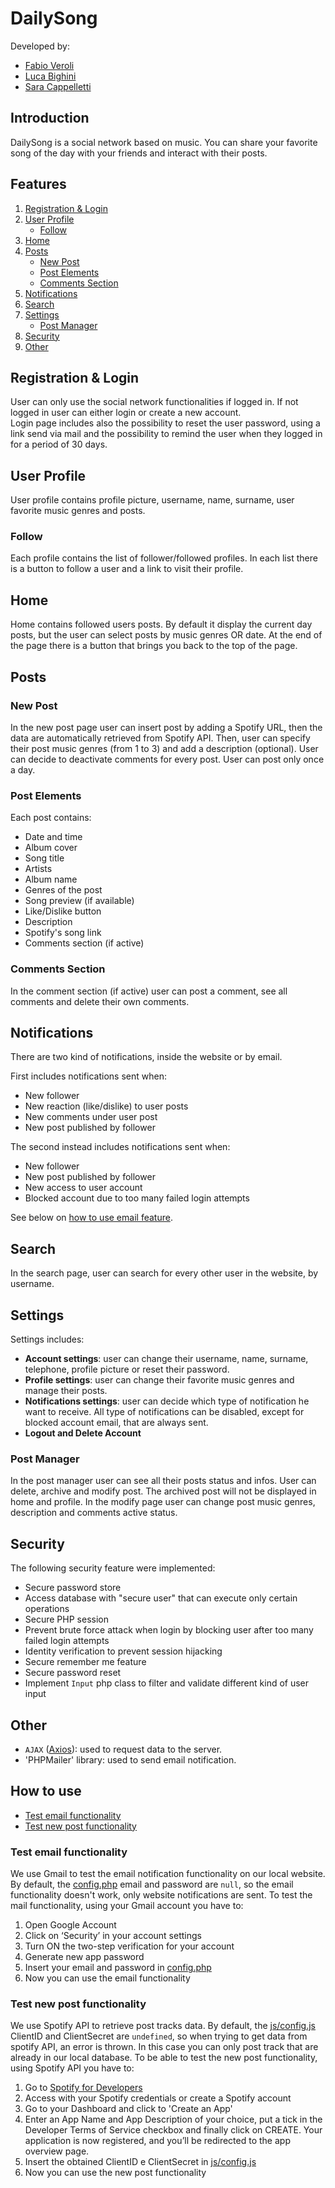 # DailySong 

Developed by:
- [Fabio Veroli](https://github.com/Fab-Ver)
- [Luca Bighini](https://github.com/BigoLuca)
- [Sara Cappelletti](https://github.com/SaraCappelletti)

## Introduction

DailySong is a social network based on music.
You can share your favorite song of the day with your friends and interact with their posts. 

## Features

1. [Registration & Login](#registration--login)
2. [User Profile](#user-profile)
   - [Follow](#follow)
3. [Home](#home)
4. [Posts](#posts)
   - [New Post](#new-post)
   - [Post Elements](#post-elements)
   - [Comments Section](#comments-section)
5. [Notifications](#notifications)
6. [Search](#search)
7. [Settings](#settings)
   - [Post Manager](#post-manager)
8. [Security](#security)
9. [Other](#other)

## Registration & Login

User can only use the social network functionalities if logged in. If not logged in user can either login or create a new account.  
Login page includes also the possibility to reset the user password, using a link send via mail and the possibility to remind the user when they logged in for a period of 30 days. 

## User Profile

User profile contains profile picture, username, name, surname, user favorite music genres and posts.

### Follow

Each profile contains the list of follower/followed profiles. In each list there is a button to follow a user and a link to visit their profile. 

## Home

Home contains followed users posts. By default it display the current day posts, but the user can select posts by music genres OR date. At the end of the page there is a button that brings you back to the top of the page.

## Posts

### New Post

In the new post page user can insert post by adding a Spotify URL, then the data are automatically retrieved from Spotify API. Then, user can specify their post music genres (from 1 to 3) and add a description (optional). User can decide to deactivate comments for every post. User can post only once a day.

### Post Elements

Each post contains: 
- Date and time
- Album cover
- Song title
- Artists
- Album name
- Genres of the post
- Song preview (if available)
- Like/Dislike button
- Description
- Spotify's song link
- Comments section (if active)

### Comments Section

In the comment section (if active) user can post a comment, see all comments and delete their own comments. 

## Notifications

There are two kind of notifications, inside the website or by email.  

First includes notifications sent when:
- New follower
- New reaction (like/dislike) to user posts
- New comments under user post
- New post published by follower  

The second instead includes notifications sent when:
- New follower
- New post published by follower
- New access to user account
- Blocked account due to too many failed login attempts

See below on [how to use email feature](#test-email-functionality). 

## Search

In the search page, user can search for every other user in the website, by username. 

## Settings

Settings includes:
- **Account settings**: user can change their username, name, surname, telephone, profile picture or reset their password.
- **Profile settings**: user can change their favorite music genres and manage their posts.
- **Notifications settings**: user can decide which type of notification he want to receive. All type of notifications can be disabled, except for blocked account email, that are always sent. 
- **Logout and Delete Account**

### Post Manager

In the post manager user can see all their posts status and infos. User can delete, archive and modify post. The archived post will not be displayed in home and profile. In the modify page user can change post music genres, description and comments active status. 

## Security

The following security feature were implemented:
- Secure password store
- Access database with "secure user" that can execute only certain operations 
- Secure PHP session
- Prevent brute force attack when login by blocking user after too many failed login attempts
- Identity verification to prevent session hijacking 
- Secure remember me feature
- Secure password reset
- Implement `Input` php class to filter and validate different kind of user input

## Other

- `AJAX` ([Axios](https://axios-http.com/)): used to request data to the server.
- 'PHPMailer' library: used to send email notification. 


## How to use
- [Test email functionality](#test-email-functionality)
- [Test new post functionality](#test-new-post-functionality)

### Test email functionality

We use Gmail to test the email notification functionality on our local website. By default, the [config.php](config.php) email and password are `null`, so the email functionality doesn't work, only website notifications are sent. To test the mail functionality, using your Gmail account you have to:
1. Open Google Account
2. Click on  ‘Security’ in your account settings
3. Turn ON the two-step verification for your account
4. Generate new app password
5. Insert your email and password in [config.php](config.php)
6. Now you can use the email functionality

### Test new post functionality

We use Spotify API to retrieve post tracks data. By default, the [js/config.js](js/config.js) ClientID and ClientSecret are `undefined`, so when trying to get data from spotify API, an error is thrown. In this case you can only post track that are already in our local database. To be able to test the new post functionality, using Spotify API you have to: 
1. Go to [Spotify for Developers](https://developer.spotify.com/)
2. Access with your Spotify credentials or create a Spotify account 
3. Go to your Dashboard and click to 'Create an App'
4. Enter an App Name and App Description of your choice, put a tick in the Developer Terms of Service checkbox and finally click on CREATE. Your application is now registered, and you’ll be redirected to the app overview page.
5. Insert the obtained ClientID e ClientSecret in [js/config.js](js/config.js)
6. Now you can use the new post functionality
